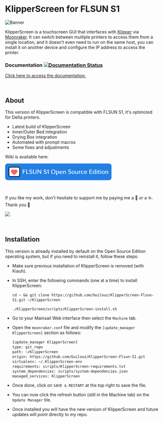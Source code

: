 # KlipperScreen for FLSUN S1

![Banner](https://github.com/user-attachments/assets/a2ebd6cd-e430-4d7b-a240-a8cac461b0c7)

KlipperScreen is a touchscreen GUI that interfaces with [Klipper](https://github.com/kevinOConnor/klipper) via [Moonraker](https://github.com/arksine/moonraker). It can switch between multiple printers to access them from a single location, and it doesn't even need to run on the same host, you can install it on another device and configure the IP address to access the printer.

### Documentation [![Documentation Status](https://readthedocs.org/projects/klipperscreen/badge/?version=latest)](https://klipperscreen.readthedocs.io/en/latest/?badge=latest)

[Click here to access the documentation.](https://klipperscreen.readthedocs.io/en/latest/)

<br />

## About

This version of KlipperScreen is compatible with FLSUN S1, it's optimized for Delta printers.

- Latest build of KlipperScreen
- Inner/Outer Bed integration
- Drying Box integration
- Automated with prompt macros
- Some fixes and adjustments

Wiki is available here:

<a href="https://guilouz.github.io/FLSUN-S1-Open-Source-Edition/home.html" target="_blank"><img width="350" src="https://github.com/Guilouz/FLSUN-S1-Open-Source-Edition/blob/main/docs/assets/images/open-source-edition.png?raw=true"></a>

<br />

If you like my work, don't hesitate to support me by paying me a 🍺 or a ☕. Thank you 🙂

<a href="https://ko-fi.com/guilouz" target="_blank"><img width="350" src="https://github.com/Guilouz/Creality-Helper-Script-Wiki/blob/main/docs/assets/img/home/Ko-fi.png?raw=true"></a>

<br />

## Installation

This version is already installed by default on the Open Source Edition operating system, but if you need to reinstall it, follow these steps:

- Make sure previous installation of KlipperScreen is removed (with Kiauh).
- In SSH, enter the following commands (one at a time) to install KlipperScreen:
  ```
  cd ~ && git clone https://github.com/Guilouz/KlipperScreen-Flsun-S1.git ~/KlipperScreen
  ```
  ```
  ./KlipperScreen/scripts/KlipperScreen-install.sh
  ```

- Go to your Mainsail Web interface then select the `Machine` tab.
- Open the `moonraker.conf` file and modify the `[update_manager KlipperScreen]` section  as follows:

  ```
  [update_manager KlipperScreen]
  type: git_repo
  path: ~/KlipperScreen
  origin: https://github.com/Guilouz/KlipperScreen-Flsun-S1.git
  virtualenv: ~/.KlipperScreen-env
  requirements: scripts/KlipperScreen-requirements.txt
  system_dependencies: scripts/system-dependencies.json
  managed_services: KlipperScreen
  ```
- Once done, click on `SAVE & RESTART` at the top right to save the file.
- You can now click the refresh button (still in the Machine tab) on the `Update Manager` tile.
- Once installed you will have the new version of KlipperScreen and future updates will point directly to my repo.
